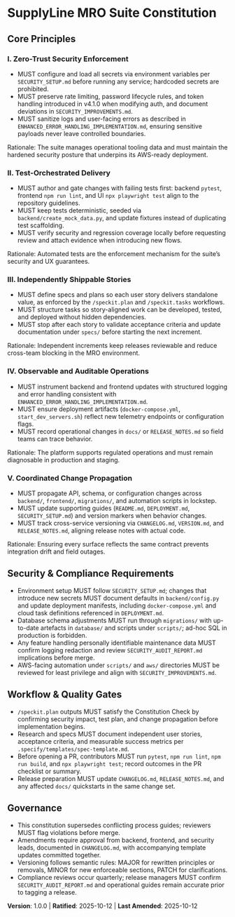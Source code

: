 <!--
Sync Impact Report
Version change: 0.0.0 → 1.0.0
Modified principles:
- [PRINCIPLE_1_NAME] → I. Zero-Trust Security Enforcement
- [PRINCIPLE_2_NAME] → II. Test-Orchestrated Delivery
- [PRINCIPLE_3_NAME] → III. Independently Shippable Stories
- [PRINCIPLE_4_NAME] → IV. Observable and Auditable Operations
- [PRINCIPLE_5_NAME] → V. Coordinated Change Propagation
Added sections:
- Security & Compliance Requirements
- Workflow & Quality Gates
Removed sections:
- None
Templates requiring updates:
- ✅ .specify/templates/plan-template.md
- ✅ .specify/templates/spec-template.md
- ✅ .specify/templates/tasks-template.md
Follow-up TODOs:
- None
-->

# SupplyLine MRO Suite Constitution

## Core Principles

### I. Zero-Trust Security Enforcement
- MUST configure and load all secrets via environment variables per `SECURITY_SETUP.md` before running any service; hardcoded secrets are prohibited.
- MUST preserve rate limiting, password lifecycle rules, and token handling introduced in v4.1.0 when modifying auth, and document deviations in `SECURITY_IMPROVEMENTS.md`.
- MUST sanitize logs and user-facing errors as described in `ENHANCED_ERROR_HANDLING_IMPLEMENTATION.md`, ensuring sensitive payloads never leave controlled boundaries.

Rationale: The suite manages operational tooling data and must maintain the hardened security posture that underpins its AWS-ready deployment.

### II. Test-Orchestrated Delivery
- MUST author and gate changes with failing tests first: backend `pytest`, frontend `npm run lint`, and UI `npx playwright test` align to the repository guidelines.
- MUST keep tests deterministic, seeded via `backend/create_mock_data.py`, and update fixtures instead of duplicating test scaffolding.
- MUST verify security and regression coverage locally before requesting review and attach evidence when introducing new flows.

Rationale: Automated tests are the enforcement mechanism for the suite’s security and UX guarantees.

### III. Independently Shippable Stories
- MUST define specs and plans so each user story delivers standalone value, as enforced by the `/speckit.plan` and `/speckit.tasks` workflows.
- MUST structure tasks so story-aligned work can be developed, tested, and deployed without hidden dependencies.
- MUST stop after each story to validate acceptance criteria and update documentation under `specs/` before starting the next increment.

Rationale: Independent increments keep releases reviewable and reduce cross-team blocking in the MRO environment.

### IV. Observable and Auditable Operations
- MUST instrument backend and frontend updates with structured logging and error handling consistent with `ENHANCED_ERROR_HANDLING_IMPLEMENTATION.md`.
- MUST ensure deployment artifacts (`docker-compose.yml`, `start_dev_servers.sh`) reflect new telemetry endpoints or configuration flags.
- MUST record operational changes in `docs/` or `RELEASE_NOTES.md` so field teams can trace behavior.

Rationale: The platform supports regulated operations and must remain diagnosable in production and staging.

### V. Coordinated Change Propagation
- MUST propagate API, schema, or configuration changes across `backend/`, `frontend/`, `migrations/`, and automation scripts in lockstep.
- MUST update supporting guides (`README.md`, `DEPLOYMENT.md`, `SECURITY_SETUP.md`) and version markers when behavior changes.
- MUST track cross-service versioning via `CHANGELOG.md`, `VERSION.md`, and `RELEASE_NOTES.md`, aligning release notes with actual code.

Rationale: Ensuring every surface reflects the same contract prevents integration drift and field outages.

## Security & Compliance Requirements

- Environment setup MUST follow `SECURITY_SETUP.md`; changes that introduce new secrets MUST document defaults in `backend/config.py` and update deployment manifests, including `docker-compose.yml` and cloud task definitions referenced in `DEPLOYMENT.md`.
- Database schema adjustments MUST run through `migrations/` with up-to-date artefacts in `database/` and scripts under `scripts/`; ad-hoc SQL in production is forbidden.
- Any feature handling personally identifiable maintenance data MUST confirm logging redaction and review `SECURITY_AUDIT_REPORT.md` implications before merge.
- AWS-facing automation under `scripts/` and `aws/` directories MUST be reviewed for least privilege and align with `SECURITY_IMPROVEMENTS.md`.

## Workflow & Quality Gates

- `/speckit.plan` outputs MUST satisfy the Constitution Check by confirming security impact, test plan, and change propagation before implementation begins.
- Research and specs MUST document independent user stories, acceptance criteria, and measurable success metrics per `.specify/templates/spec-template.md`.
- Before opening a PR, contributors MUST run `pytest`, `npm run lint`, `npm run build`, and `npx playwright test`; record outcomes in the PR checklist or summary.
- Release preparation MUST update `CHANGELOG.md`, `RELEASE_NOTES.md`, and any affected `docs/` quickstarts in the same change set.

## Governance

- This constitution supersedes conflicting process guides; reviewers MUST flag violations before merge.
- Amendments require approval from backend, frontend, and security leads, documented in `CHANGELOG.md`, with accompanying template updates committed together.
- Versioning follows semantic rules: MAJOR for rewritten principles or removals, MINOR for new enforceable sections, PATCH for clarifications.
- Compliance reviews occur quarterly; release managers MUST confirm `SECURITY_AUDIT_REPORT.md` and operational guides remain accurate prior to tagging a release.

**Version**: 1.0.0 | **Ratified**: 2025-10-12 | **Last Amended**: 2025-10-12
